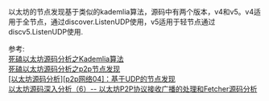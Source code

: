 









以太坊的节点发现基于类似的kademlia算法，源码中有两个版本，v4和v5。v4适用于全节点，通过discover.ListenUDP使用，v5适用于轻节点通过discv5.ListenUDP使用.





参考:   
[死磕以太坊源码分析之Kademlia算法](https://www.cnblogs.com/1314xf/p/14019453.html)   
[死磕以太坊源码分析之p2p节点发现](https://www.cnblogs.com/1314xf/p/14027186.html)       
[[以太坊源码分析][p2p网络04]：基于UDP的节点发现](https://www.jianshu.com/p/b232c870dcd2)     
[以太坊源码深入分析（6）-- 以太坊P2P协议接收广播的处理和Fetcher源码分析](https://www.jianshu.com/p/97289dbc469e)
